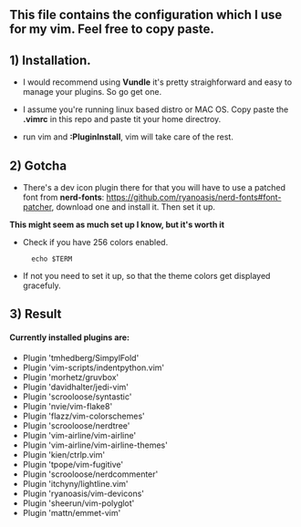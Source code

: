 ## This file contains the configuration which I use for my vim. Feel free to copy paste.


## 1) Installation.

* I would recommend using **Vundle** it's pretty straighforward and easy to manage your plugins. So go get one.

* I assume you're running linux based distro or MAC OS. Copy paste the **.vimrc** in this repo and paste tit your home directroy.

* run vim and **:PluginInstall**, vim will take care of the rest.

## 2) Gotcha

* There's a dev icon plugin there for that you will have to use a patched font from **nerd-fonts**: https://github.com/ryanoasis/nerd-fonts#font-patcher, download one and install it. Then set it up.

**This might seem as much set up I know, but it's worth it** 

* Check if you have 256 colors enabled.

		echo $TERM 

* If not you need to set it up, so that the theme colors get displayed gracefuly.


## 3) Result

#### Currently installed plugins are:
- Plugin 'tmhedberg/SimpylFold'
- Plugin 'vim-scripts/indentpython.vim'
- Plugin 'morhetz/gruvbox'
- Plugin 'davidhalter/jedi-vim'
- Plugin 'scrooloose/syntastic'
- Plugin 'nvie/vim-flake8'
- Plugin 'flazz/vim-colorschemes'
- Plugin 'scrooloose/nerdtree'
- Plugin 'vim-airline/vim-airline'
- Plugin 'vim-airline/vim-airline-themes'
- Plugin 'kien/ctrlp.vim'
- Plugin 'tpope/vim-fugitive'
- Plugin 'scrooloose/nerdcommenter'
- Plugin 'itchyny/lightline.vim'
- Plugin 'ryanoasis/vim-devicons'
- Plugin 'sheerun/vim-polyglot'
- Plugin 'mattn/emmet-vim'


